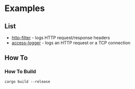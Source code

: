 # Examples

## List

* [http-filter](./http-filter) - logs HTTP request/response headers
* [access-logger](./access-logger) - logs an HTTP request or a TCP connection

## How To

### How To Build

```shell
cargo build --release
```
